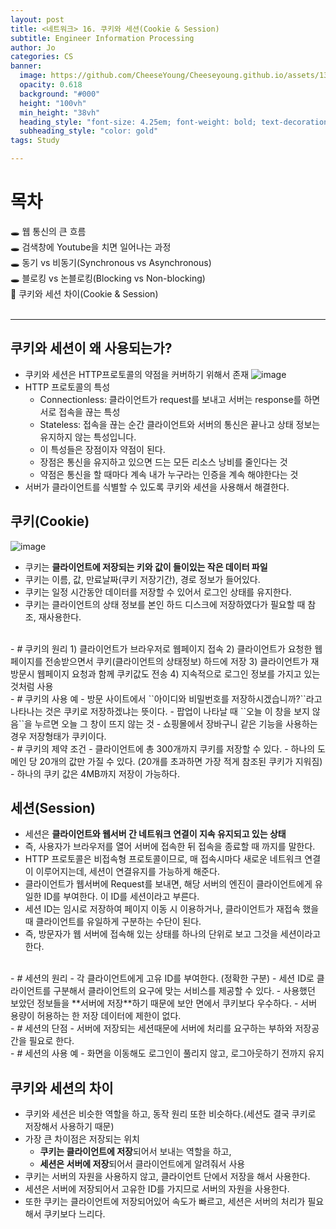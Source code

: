 ```yaml
---
layout: post
title: <네트워크> 16. 쿠키와 세션(Cookie & Session)
subtitle: Engineer Information Processing
author: Jo
categories: CS
banner:
  image: https://github.com/CheeseYoung/Cheeseyoung.github.io/assets/132384527/f15eb485-0317-4bfd-ad8e-e7c934698f1f
  opacity: 0.618
  background: "#000"
  height: "100vh"
  min_height: "38vh"
  heading_style: "font-size: 4.25em; font-weight: bold; text-decoration: underline"
  subheading_style: "color: gold"
tags: Study

---
```


# 목차
🕳 웹 통신의 큰 흐름 <br>
🕳 검색창에 Youtube을 치면 일어나는 과정 <br>
🕳 동기 vs 비동기(Synchronous vs Asynchronous) <br>
🕳 블로킹 vs 논블로킹(Blocking vs Non-blocking) <br>
📌 쿠키와 세션 차이(Cookie & Session) <br>
<br>
<hr>


## 쿠키와 세션이 왜 사용되는가?
- 쿠키와 세션은 HTTP프로토콜의 약점을 커버하기 위해서 존재
![image](https://github.com/CheeseYoung/Cheeseyoung.github.io/assets/132384527/f15eb485-0317-4bfd-ad8e-e7c934698f1f)
- HTTP 프로토콜의 특성
  - Connectionless: 클라이언트가 request를 보내고 서버는 response를 하면 서로 접속을 끊는 특성
  - Stateless: 접속을 끊는 순간 클라이언트와 서버의 통신은 끝나고 상태 정보는 유지하지 않는 특성입니다.
  - 이 특성들은 장점이자 약점이 된다.
  - 장점은 통신을 유지하고 있으면 드는 모든 리소스 낭비를 줄인다는 것
  - 약점은 통신을 할 때마다 계속 내가 누구라는 인증을 계속 해야한다는 것
- 서버가 클라이언트를 식별할 수 있도록 쿠키와 세션을 사용해서 해결한다.


## 쿠키(Cookie)
![image](https://github.com/CheeseYoung/Cheeseyoung.github.io/assets/132384527/aab98166-4bc1-4e9c-80af-8fc4cb78aa08)
- 쿠키는 **클라이언트에 저장되는 키와 값이 들이있는 작은 데이터 파일**
- 쿠키는 이름, 값, 만료날짜(쿠키 저장기간), 경로 정보가 들어있다.
- 쿠키는 일정 시간동안 데이터를 저장할 수 있어서 로그인 상태를 유지한다.
- 쿠키는 클라이언트의 상태 정보를 본인 하드 디스크에 저장하였다가 필요할 때 참조, 재사용한다.
<br>
- # 쿠키의 원리
  1) 클라이언트가 브라우저로 웹페이지 접속
  2) 클라이언트가 요청한 웹페이지를 전송받으면서 쿠키(클라이언트의 상태정보) 하드에 저장
  3) 클라이언트가 재방문시 웹페이지 요청과 함께 쿠키값도 전송
  4) 지속적으로 로그인 정보를 가지고 있는 것처럼 사용
<br>
- # 쿠키의 사용 예
  - 방문 사이트에서 ``아이디와 비밀번호를 저장하시겠습니까?``라고 나타나는 것은 쿠키로 저장하겠냐는 뜻이다.
  - 팝업이 나타날 때 ``오늘 이 창을 보지 않음``을 누르면 오늘 그 창이 뜨지 않는 것
  - 쇼핑몰에서 장바구니 같은 기능을 사용하는 경우 저장형태가 쿠키이다.
<br>
- # 쿠키의 제약 조건
  - 클라이언트에 총 300개까지 쿠키를 저장할 수 있다.
  - 하나의 도메인 당 20개의 값만 가질 수 있다. (20개를 초과하면 가장 적게 참조된 쿠키가 지워짐)
  - 하나의 쿠키 값은 4MB까지 저장이 가능하다.




## 세션(Session)
- 세션은 **클라이언트와 웹서버 간 네트워크 연결이 지속 유지되고 있는 상태**
- 즉, 사용자가 브라우저를 열어 서버에 접속한 뒤 접속을 종료할 때 까지를 말한다.
- HTTP 프로토콜은 비접속형 프로토콜이므로, 매 접속시마다 새로운 네트워크 연결이 이루어지는데, 세션이 연결유지를 가능하게 해준다.
- 클라이언트가 웹서버에 Request를 보내면, 해당 서버의 엔진이 클라이언트에게 유일한 ID를 부여한다. 이 ID를 세션이라고 부른다.
- 세션 ID는 임시로 저장하여 페이지 이동 시 이용하거나, 클라이언트가 재접속 했을 때 클라이언트를 유일하게 구분하는 수단이 된다.
- 즉, 방문자가 웹 서버에 접속해 있는 상태를 하나의 단위로 보고 그것을 세션이라고 한다.
<br>
- # 세션의 원리
  - 각 클라이언트에게 고유 ID를 부여한다. (정확한 구분)
  - 세션 ID로 클라이언트를 구분해서 클라이언트의 요구에 맞는 서비스를 제공할 수 있다.
  - 사용했던 보았던 정보들을 **서버에 저장**하기 때문에 보안 면에서 쿠키보다 우수하다.
  - 서버 용량이 허용하는 한 저장 데이터에 제한이 없다.
<br>
- # 세션의 단점
  - 서버에 저장되는 세션때문에 서버에 처리를 요구하는 부하와 저장공간을 필요로 한다.
<br>
- # 세션의 사용 예
  - 화면을 이동해도 로그인이 풀리지 않고, 로그아웃하기 전까지 유지

## 쿠키와 세션의 차이
- 쿠키와 세션은 비슷한 역할을 하고, 동작 원리 또한 비슷하다.(세션도 결국 쿠키로 저장해서 사용하기 때문)
- 가장 큰 차이점은 저장되는 위치
  - **쿠키는 클라이언트에 저장**되어서 보내는 역할을 하고,
  - **세션은 서버에 저장**되어서 클라이언트에게 알려줘서 사용
- 쿠키는 서버의 자원을 사용하지 않고, 클라이언트 단에서 저장을 해서 사용한다.
- 세션은 서버에 저장되어서 고유한 ID를 가지므로 서버의 자원을 사용한다.
- 또한 쿠키는 클라이언트에 저장되어있어 속도가 빠르고, 세션은 서버의 처리가 필요해서 쿠키보다 느리다.













